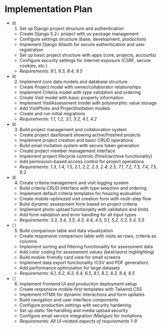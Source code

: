 # Implementation Plan

- [X] 1. Set up Django project structure and authentication
  - Create Django 5.2+ project with uv package management
  - Configure settings structure (base, development, production)
  - Implement Django Allauth for secure authentication and user registration
  - Set up basic project structure with apps (core, projects, accounts)
  - Configure security settings for internet exposure (CSRF, secure cookies, etc.)
  - _Requirements: 9.1, 9.3, 9.4, 9.5_

- [x] 2. Implement core data models and database structure
  - Create Project model with owner/collaborator relationships
  - Implement Criteria model with type validation and ordering
  - Create Visit model with basic property information
  - Implement VisitAssessment model with polymorphic value storage
  - Add VisitPhoto and ProjectInvitation models
  - Create and run initial migrations
  - _Requirements: 1.1, 1.2, 3.1, 3.2, 4.1, 4.2_

- [x] 3. Build project management and collaboration system
  - Create project dashboard showing active/finished projects
  - Implement project creation and basic CRUD operations
  - Build email invitation system with secure token generation
  - Create project member management interface
  - Implement project lifecycle controls (finish/archive functionality)
  - Add permission-based access control for project operations
  - _Requirements: 1.3, 1.4, 1.5, 2.1, 2.2, 2.3, 2.4, 2.5, 7.1, 7.2, 7.3, 7.4, 7.5, 9.2_

- [x] 4. Create criteria management and visit logging system
  - Build criteria CRUD interface with type selection and ordering
  - Implement default criteria templates for housing evaluation
  - Create mobile-optimized visit creation form with multi-step flow
  - Build dynamic assessment form based on project criteria
  - Implement photo upload functionality with validation and limits
  - Add form validation and error handling for all input types
  - _Requirements: 3.3, 3.4, 3.5, 4.3, 4.4, 4.5, 5.1, 5.2, 5.3, 5.4, 5.5_

- [ ] 5. Build comparison table and data visualization
  - Create responsive comparison table with visits as rows, criteria as columns
  - Implement sorting and filtering functionality for assessment data
  - Add color coding for assessment values (best/worst highlighting)
  - Build mobile-friendly card view for small screens
  - Implement data export functionality (CSV and PDF generation)
  - Add performance optimization for large datasets
  - _Requirements: 6.1, 6.2, 6.3, 6.4, 6.5, 8.1, 8.2, 8.3, 8.4, 8.5_

- [ ] 6. Implement frontend UI and production deployment setup
  - Create responsive mobile-first templates with Tailwind CSS
  - Implement HTMX for dynamic interactions and form updates
  - Build navigation and user interface components
  - Configure production settings with security hardening
  - Set up static file handling and media upload security
  - Configure email service integration (Mailgun) for invitations
  - _Requirements: All UI-related aspects of requirements 1-9_
